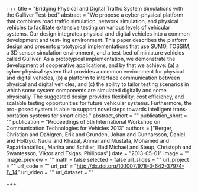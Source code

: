 +++
title = "Bridging Physical and Digital Traffic System Simulations with the Gulliver Test-bed"
abstract = "We propose a cyber-physical platform that combines road traffic simulation, network simulation, and physical vehicles to facilitate extensive testing on various levels of vehicular systems. Our design integrates physical and digital vehicles into a common development and test- ing environment. This paper describes the platform design and presents prototypical implementations that use SUMO, TOSSIM, a 3D sensor simulation environment, and a test-bed of miniature vehicles called Gulliver. As a prototypical implementation, we demonstrate the development of cooperative applications, and by that we achieve: (a) a cyber-physical system that provides a common environment for physical and digital vehicles, (b) a platform to interface communication between physical and digital vehicles, and (c) the ability to tailor testing scenarios in which some system components are simulated digitally and some physically. The suggested design provides flexibility, cost efficiency, and scalable testing opportunities for future vehicular systems. Furthermore, the pro- posed system is able to support novel steps towards intelligent trans- portation systems for smart cities."
abstract_short = ""
publication_short = ""
publication = "Proceedings of 5th International Workshop on Communication Technologies for Vehicles 2013"
authors = ["Berger, Christian and Dahlgren, Erik and Grunden, Johan and Gunnarsson, Daniel and Holtryd, Nadia and Khazal, Anmar and Mustafa, Mohamed and Papatriantafilou, Marina and Schiller, Elad Michael and Steup, Christoph and Swantesson, Viktor and Tsigas, Philippas"]
date = "2013-05-01"
image = ""
image_preview = ""
math = false
selected = false
url_slides = ""
url_project = ""
url_code = ""
url_pdf = "http://dx.doi.org/10.1007/978-3-642-37974-1\_14"
url_video = ""
url_dataset = ""

+++
